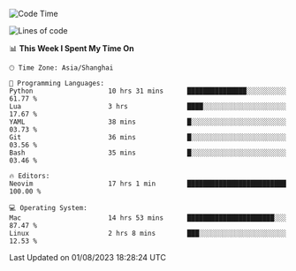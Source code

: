 <!--START_SECTION:waka-->
![Code Time](http://img.shields.io/badge/Code%20Time-1%2C473%20hrs%2019%20mins-blue)

![Lines of code](https://img.shields.io/badge/From%20Hello%20World%20I%27ve%20Written-272.1%20thousand%20lines%20of%20code-blue)

📊 **This Week I Spent My Time On** 

```text
🕑︎ Time Zone: Asia/Shanghai

💬 Programming Languages: 
Python                   10 hrs 31 mins      ███████████████░░░░░░░░░░   61.77 % 
Lua                      3 hrs               ████░░░░░░░░░░░░░░░░░░░░░   17.67 % 
YAML                     38 mins             █░░░░░░░░░░░░░░░░░░░░░░░░   03.73 % 
Git                      36 mins             █░░░░░░░░░░░░░░░░░░░░░░░░   03.56 % 
Bash                     35 mins             █░░░░░░░░░░░░░░░░░░░░░░░░   03.46 % 

🔥 Editors: 
Neovim                   17 hrs 1 min        █████████████████████████   100.00 % 

💻 Operating System: 
Mac                      14 hrs 53 mins      ██████████████████████░░░   87.47 % 
Linux                    2 hrs 8 mins        ███░░░░░░░░░░░░░░░░░░░░░░   12.53 % 
```


 Last Updated on 01/08/2023 18:28:24 UTC
<!--END_SECTION:waka-->
